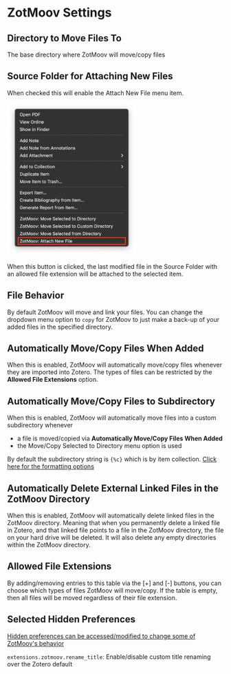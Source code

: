 # ZotMoov Settings

## Directory to Move Files To

The base directory where ZotMoov will move/copy files

## Source Folder for Attaching New Files

When checked this will enable the Attach New File menu item.

<img src="../res/Image3.png" width="300"/>

When this button is clicked, the last modified file in the Source Folder with an allowed file extension will be attached to the selected item.

## File Behavior

By default ZotMoov will move and link your files. You can change the dropdown menu option to `copy` for ZotMoov to just make a back-up of your added files in the specified directory.

## Automatically Move/Copy Files When Added

When this is enabled, ZotMoov will automatically move/copy files whenever they are imported into Zotero. The types of files can be restricted by the **Allowed File Extensions** option.

## Automatically Move/Copy Files to Subdirectory

When this is enabled, ZotMoov will automatically move files into a custom subdirectory whenever
- a file is moved/copied via **Automatically Move/Copy Files When Added**
- the Move/Copy Selected to Directory menu option is used

By default the subdirectory string is `{%c}` which is by item collection. [Click here for the formatting options](WILDCARD_INFO.md)

## Automatically Delete External Linked Files in the ZotMoov Directory

When this is enabled, ZotMoov will automatically delete linked files in the ZotMoov directory. Meaning that when you permanently delete a linked file in Zotero, and that linked file points to a file in the ZotMoov directory, the file on your hard drive will be deleted. It will also delete any empty directories within the ZotMoov directory.

## Allowed File Extensions

By adding/removing entries to this table via the [+] and [-] buttons, you can choose which types of files ZotMoov will move/copy. If the table is empty, then all files will be moved regardless of their file extension.

## Selected Hidden Preferences

[Hidden preferences can be accessed/modified to change some of ZotMoov's behavior](https://www.zotero.org/support/preferences/hidden_preferences)

```extensions.zotmoov.rename_title```: Enable/disable custom title renaming over the Zotero default